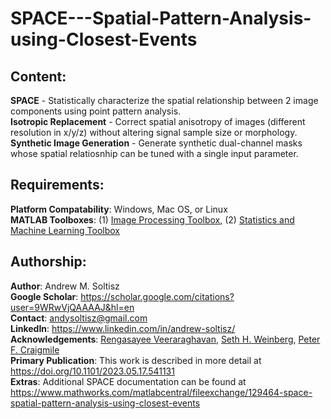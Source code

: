# SPACE---Spatial-Pattern-Analysis-using-Closest-Events

## Content: 
**SPACE** - Statistically characterize the spatial relationship between 2 image components using point pattern analysis.  
**Isotropic Replacement** - Correct spatial anisotropy of images (different resolution in x/y/z) without altering signal sample size or morphology.  
**Synthetic Image Generation** - Generate synthetic dual-channel masks whose spatial relatiosnhip can be tuned with a single input parameter.  

## Requirements:  
**Platform Compatability**: Windows, Mac OS, or Linux  
**MATLAB Toolboxes**: (1) [Image Processing Toolbox](https://www.mathworks.com/products/image.html?s_tid=FX_PR_info), (2) [Statistics and Machine Learning Toolbox](https://www.mathworks.com/products/statistics.html?s_tid=FX_PR_info)  

## Authorship:  
**Author**: Andrew M. Soltisz  
**Google Scholar**: https://scholar.google.com/citations?user=9WRwVjQAAAAJ&hl=en  
**Contact**: andysoltisz@gmail.com  
**LinkedIn**: https://www.linkedin.com/in/andrew-soltisz/  
**Acknowledgements**: [Rengasayee Veeraraghavan](https://scholar.google.com/citations?user=Cplzy0sAAAAJ&hl=en), [Seth H. Weinberg](https://scholar.google.com/citations?user=ZIEaW3wAAAAJ&hl=en), [Peter F. Craigmile](https://scholar.google.com/citations?user=nFsOwZEAAAAJ&hl=en)  
**Primary Publication**: This work is described in more detail at https://doi.org/10.1101/2023.05.17.541131   
**Extras**: Additional SPACE documentation can be found at https://www.mathworks.com/matlabcentral/fileexchange/129464-space-spatial-pattern-analysis-using-closest-events
